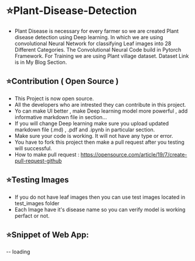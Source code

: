 # ⭐Plant-Disease-Detection
* Plant Disease is necessary for every farmer so we are created Plant disease detection using Deep learning. In which we are using convolutional Neural Network for classifying Leaf images into 28 Different Categories. The Convolutional Neural Code build in Pytorch Framework. For Training we are using Plant village dataset. Dataset Link is in My Blog Section.

## ⭐Contribution ( Open Source )
* This Project is now open source.
* All the developers who are intrested they can contribute in this project.
* Yo can make UI better , make Deep learning model more powerful , add informative markdown file in section...
* If you will change Deep learning make sure you upload updated markdown file (.md) , .pdf and .ipynb in particular section.
* Make sure your code is working. It will not have any type or error.
* You have to fork this project then make a pull request after you testing will successful.
* How to make pull request : https://opensource.com/article/19/7/create-pull-request-github


## ⭐Testing Images

* If you do not have leaf images then you can use test images located in test_images folder
* Each Image have it's disease name so you can verify model is working perfact or not.

## ⭐Snippet of Web App:
-- loading
